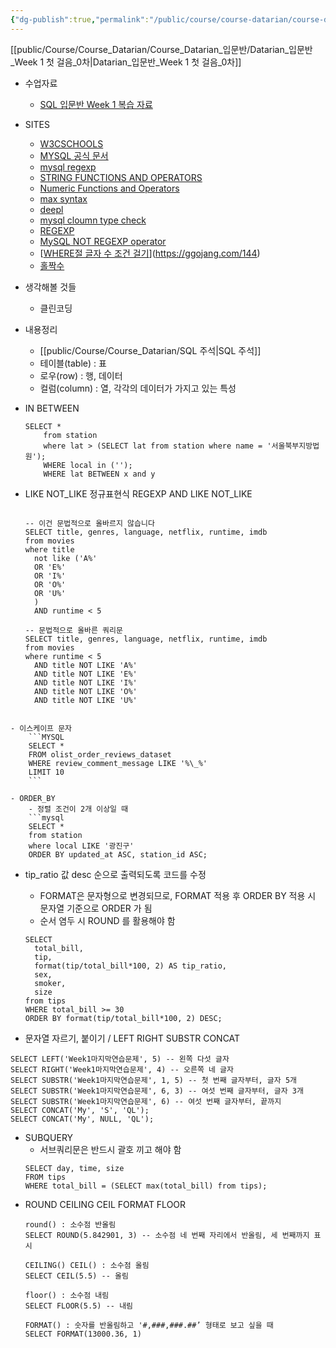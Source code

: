 ```yaml
---
{"dg-publish":true,"permalink":"/public/course/course-datarian/course-datarian/datarian-week-1/","tags":["MySQL","SQL"],"created":"2024-12-02T14:42:47.868+09:00","updated":"2025-08-29T16:08:45.593+09:00"}
---
```


[[public/Course/Course_Datarian/Course_Datarian_입문반/Datarian_입문반_Week 1 첫 걸음_0차\|Datarian_입문반_Week 1 첫 걸음_0차]]


- 수업자료 
	- [SQL 입문반 Week 1 복습 자료](https://datarian.notion.site/SQL-Week-1-389af2de3740486d8db85dd804475dcd)

- SITES
	- [W3CSCHOOLS](https://www.w3schools.com/sql/func_mysql_max.asp)
	- [MYSQL 공식 문서](https://dev.mysql.com/doc/refman/8.0/en/string-functions.html) 
	- [mysql regexp](https://dadev.tistory.com/entry/MY-SQL-%EC%A0%95%EA%B7%9C%EC%8B%9D-REGEXP)
	- [STRING FUNCTIONS AND OPERATORS](https://dev.mysql.com/doc/refman/8.0/en/string-functions.html#function_format)
	- [Numeric Functions and Operators](https://dev.mysql.com/doc/refman/8.0/en/numeric-functions.html)
	- [max syntax](https://dev.mysql.com/doc/search/?q=MAX%28%29+SYNTAX)
	- [deepl](https://www.deepl.com/ko/pro)
	- [mysql cloumn type check](https://limjunho.github.io/2021/10/16/MySql-type-check.html)
	- [REGEXP](https://velog.io/@gillog/MySQL-REGEXPRegular-Expression%EC%A0%95%EA%B7%9C-%ED%91%9C%ED%98%84%EC%8B%9D)
	- [MySQL NOT REGEXP operator](https://www.w3resource.com/mysql/string-functions/mysql-not-regexp-function.php)
	- [[WHERE절 글자 수 조건 걸기](https://ggojang.com/144)](https://ggojang.com/144)
	- [홀짝수](https://velog.io/@ljs7463/MySQL-%ED%99%80%EC%88%98-%EC%A7%9D%EC%88%98-%EC%B6%9C%EB%A0%A5)

- 생각해볼 것들
	- 클린코딩



- 내용정리
	- [[public/Course/Course_Datarian/SQL 주석\|SQL 주석]]
	- 테이블(table) : 표
	- 로우(row) : 행, 데이터
	- 컬럼(column) : 열, 각각의 데이터가 가지고 있는 특성

- IN BETWEEN 
	```MYSQL
	SELECT *
		from station
		where lat > (SELECT lat from station where name = '서울북부지방법원');
		WHERE local in ('');
		WHERE lat BETWEEN x and y
	```
- LIKE NOT_LIKE 정규표현식 REGEXP AND LIKE NOT_LIKE
	```MYSQL

	-- 이건 문법적으로 올바르지 않습니다
	SELECT title, genres, language, netflix, runtime, imdb
	from movies
	where title
	  not like ('A%'
	  OR 'E%'
	  OR 'I%'
	  OR 'O%'
	  OR 'U%'
	  )
	  AND runtime < 5
	
	-- 문법적으로 올바른 쿼리문
	SELECT title, genres, language, netflix, runtime, imdb
	from movies
	where runtime < 5
	  AND title NOT LIKE 'A%'
	  AND title NOT LIKE 'E%'
	  AND title NOT LIKE 'I%'
	  AND title NOT LIKE 'O%'
	  AND title NOT LIKE 'U%'
```

- 이스케이프 문자 
	```MYSQL
	SELECT *
	FROM olist_order_reviews_dataset
	WHERE review_comment_message LIKE '%\_%'
	LIMIT 10
	```

- ORDER_BY  
	- 정렬 조건이 2개 이상일 때 
	```mysql
	SELECT *
	from station
	where local LIKE '광진구'
	ORDER BY updated_at ASC, station_id ASC;
```
- tip_ratio 값 desc 순으로 출력되도록 코드를 수정 
	-  FORMAT은 문자형으로 변경되므로, FORMAT 적용 후 ORDER BY 적용 시 문자열 기준으로 ORDER 가 됨
	- 순서 염두 시 ROUND 를 활용해야 함 
	```mysql
	SELECT 
	  total_bill, 
	  tip, 
	  format(tip/total_bill*100, 2) AS tip_ratio, 
	  sex, 
	  smoker, 
	  size
	from tips
	WHERE total_bill >= 30
	ORDER BY format(tip/total_bill*100, 2) DESC;
	```

- 문자열 자르기, 붙이기 / LEFT RIGHT SUBSTR CONCAT
```MYSQL
SELECT LEFT('Week1마지막연습문제', 5) -- 왼쪽 다섯 글자
SELECT RIGHT('Week1마지막연습문제', 4) -- 오른쪽 네 글자
SELECT SUBSTR('Week1마지막연습문제', 1, 5) -- 첫 번째 글자부터, 글자 5개
SELECT SUBSTR('Week1마지막연습문제', 6, 3) -- 여섯 번째 글자부터, 글자 3개
SELECT SUBSTR('Week1마지막연습문제', 6) -- 여섯 번째 글자부터, 끝까지
SELECT CONCAT('My', 'S', 'QL');
SELECT CONCAT('My', NULL, 'QL');
```

- SUBQUERY 
	- 서브쿼리문은 반드시 괄호 끼고 해야 함 
	```mysql
	SELECT day, time, size
	FROM tips
	WHERE total_bill = (SELECT max(total_bill) from tips);
	```
- ROUND CEILING CEIL FORMAT FLOOR
	```mysql
	round() : 소수점 반올림
	SELECT ROUND(5.842901, 3) -- 소수점 네 번째 자리에서 반올림, 세 번째까지 표시
	
	CEILING() CEIL() : 소수점 올림
	SELECT CEIL(5.5) -- 올림
	
	floor() : 소수점 내림
	SELECT FLOOR(5.5) -- 내림
	
	FORMAT() : 숫자를 반올림하고 '#,###,###.##’ 형태로 보고 싶을 때
	SELECT FORMAT(13000.36, 1)
	
	```

